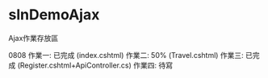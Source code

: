 # slnDemoAjax
Ajax作業存放區

0808
作業一: 已完成  (index.cshtml)
作業二: 50%  (Travel.cshtml)
作業三: 已完成 (Register.cshtml+ApiController.cs)
作業四: 待寫
